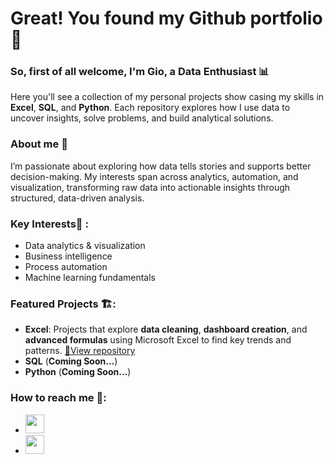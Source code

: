 # Great! You found my Github portfolio 🥳
### So, first of all welcome, I'm Gio, a **Data Enthusiast** 📊
Here you'll see a collection of my personal projects show casing my skills in **Excel**, **SQL**, and **Python**. Each repository explores how I use data to uncover insights, solve problems, and build analytical solutions.
### About me 🧠
I’m passionate about exploring how data tells stories and supports better decision-making. My interests span across analytics, automation, and visualization, transforming raw data into actionable insights through structured, data-driven analysis.

### **Key Interests🤔 :**
- Data analytics & visualization  
- Business intelligence  
- Process automation  
- Machine learning fundamentals
  
### Featured Projects 🏗️:
  - **Excel**:
 Projects that explore **data cleaning**, **dashboard creation**, and **advanced formulas** using Microsoft Excel to find key trends and patterns.
 [🔗View repository](https://github.com/giomusyaffa/Excel/blob/50055b7d028cc5df6ac022c11d2f1939ba8a5c0e/READMEMain.md)
 - **SQL** (**Coming Soon...**)
 - **Python** (**Coming Soon...**)

### How to reach me 📱:
- [<img src="https://cdn-icons-png.flaticon.com/512/174/174857.png" width="30">](https://www.linkedin.com/in/dhiamukarob/)
- [<img src="https://upload.wikimedia.org/wikipedia/commons/thumb/7/7e/Gmail_icon_%282020%29.svg/512px-Gmail_icon_%282020%29.svg.png" width="30">](mailto:religio.musyaffa@gmail.com)

